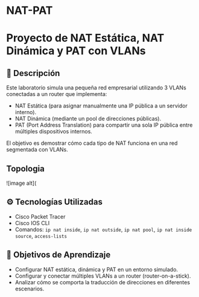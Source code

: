 # NAT-PAT
# Proyecto de NAT Estática, NAT Dinámica y PAT con VLANs

## 🧾 Descripción
Este laboratorio simula una pequeña red empresarial utilizando 3 VLANs conectadas a un router que implementa:
- NAT Estática (para asignar manualmente una IP pública a un servidor interno).
- NAT Dinámica (mediante un pool de direcciones públicas).
- PAT (Port Address Translation) para compartir una sola IP pública entre múltiples dispositivos internos.

El objetivo es demostrar cómo cada tipo de NAT funciona en una red segmentada con VLANs.

## Topologia

![image alt](

## ⚙️ Tecnologías Utilizadas
- Cisco Packet Tracer
- Cisco IOS CLI
- Comandos: `ip nat inside`, `ip nat outside`, `ip nat pool`, `ip nat inside source`, `access-lists`

## 📌 Objetivos de Aprendizaje
- Configurar NAT estática, dinámica y PAT en un entorno simulado.
- Configurar y conectar múltiples VLANs a un router (router-on-a-stick).
- Analizar cómo se comporta la traducción de direcciones en diferentes escenarios.


